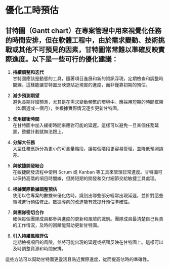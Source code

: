 # 優化工時預估

## 甘特圖（Gantt chart）在專案管理中用來視覺化任務的時間安排，但在軟體工程中，由於需求變動、技術挑戰或其他不可預見的因素，甘特圖常常難以準確反映實際進度。以下是一些可行的優化建議：

1. **持續調整和迭代**  
   甘特圖應該是動態的工具，隨著項目進展和新的資訊浮現，定期檢查和調整時間線。這樣能讓甘特圖反映更貼近現實的進度，而非僅靠初期的預估。

2. **減少預測期望**  
   避免長期詳細預測，尤其是在需求變動頻繁的環境中。應採用短期的時間框架（如兩週或一個月），並根據實際情況逐步更新甘特圖。

3. **使用緩衝時間**  
   在甘特圖中加入緩衝時間來應對可能的延遲。這樣可以避免一旦某個任務延遲，整體計劃就無法跟上。

4. **分解大任務**  
   大型任務應拆分為更小的可測量階段，讓每個階段更容易管理，並降低預測誤差。

5. **與敏捷開發結合**  
   在敏捷開發流程中使用 Scrum 或 Kanban 等工具來管理日常進度。甘特圖可以保持高階的項目時間線，但將短期的開發和交付細節交給敏捷工具處理。

6. **根據實際數據調整預估**  
   使用以往專案的數據來優化估時，識別出哪些部分經常出現延遲，並針對這些領域進行預估修正。數據導向的改進能有效提升預估準確性。

7. **與團隊密切合作**  
   確保每個團隊成員都參與進度的更新和風險的識別。團隊成員最清楚自己負責的工作情況，及時的回饋能幫助更新甘特圖。

8. **引入持續風險評估**  
   定期檢視項目的風險，並將可能出現的延遲或瓶頸反映在甘特圖上。這樣可以及時調整資源和時間安排。

這些方法可以幫助甘特圖更靈活且貼近實際進度，從而提高估時的準確性。